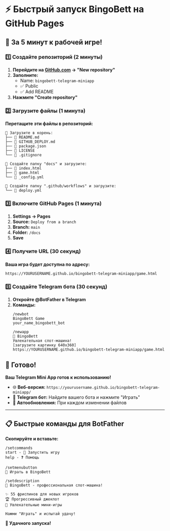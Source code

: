 # ⚡ Быстрый запуск BingoBett на GitHub Pages

## 🎯 За 5 минут к рабочей игре!

### 1️⃣ Создайте репозиторий (2 минуты)

1. **Перейдите на [GitHub.com](https://github.com) → "New repository"**
2. **Заполните:**
   - Name: `bingobett-telegram-miniapp`
   - ✅ Public
   - ✅ Add README
3. **Нажмите "Create repository"**

### 2️⃣ Загрузите файлы (1 минута)

**Перетащите эти файлы в репозиторий:**

```
📁 Загрузите в корень:
├── 📄 README.md
├── 📄 GITHUB_DEPLOY.md  
├── 📄 package.json
├── 📄 LICENSE
└── 📄 .gitignore

📁 Создайте папку "docs" и загрузите:
├── 📄 index.html
├── 📄 game.html
└── 📄 _config.yml

📁 Создайте папку ".github/workflows" и загрузите:
└── 📄 deploy.yml
```

### 3️⃣ Включите GitHub Pages (1 минута)

1. **Settings → Pages**
2. **Source:** `Deploy from a branch`
3. **Branch:** `main`
4. **Folder:** `/docs`
5. **Save**

### 4️⃣ Получите URL (30 секунд)

**Ваша игра будет доступна по адресу:**
```
https://YOURUSERNAME.github.io/bingobett-telegram-miniapp/game.html
```

### 5️⃣ Создайте Telegram бота (30 секунд)

1. **Откройте @BotFather в Telegram**
2. **Команды:**
   ```
   /newbot
   BingoBett Game
   your_name_bingobett_bot
   
   /newapp
   🎰 BingoBett
   Увлекательная слот-машина!
   [загрузите картинку 640x360]
   https://YOURUSERNAME.github.io/bingobett-telegram-miniapp/game.html
   ```

## 🎉 Готово!

**Ваш Telegram Mini App готов к использованию!**

- 🌐 **Веб-версия:** `https://yourusername.github.io/bingobett-telegram-miniapp/`
- 📱 **Telegram бот:** Найдите вашего бота и нажмите "Играть"
- 🔄 **Автообновления:** При каждом изменении файлов

---

## 📋 Быстрые команды для BotFather

**Скопируйте и вставьте:**

```
/setcommands
start - 🎰 Запустить игру
help - ❓ Помощь

/setmenubutton
🎰 Играть в BingoBett

/setdescription
🎰 BingoBett - профессиональная слот-машина!

✨ 55 фриспинов для новых игроков
🏆 Прогрессивный джекпот  
🎲 Увлекательные мини-игры

Нажми "Играть" и испытай удачу!
```

**🚀 Удачного запуска!**